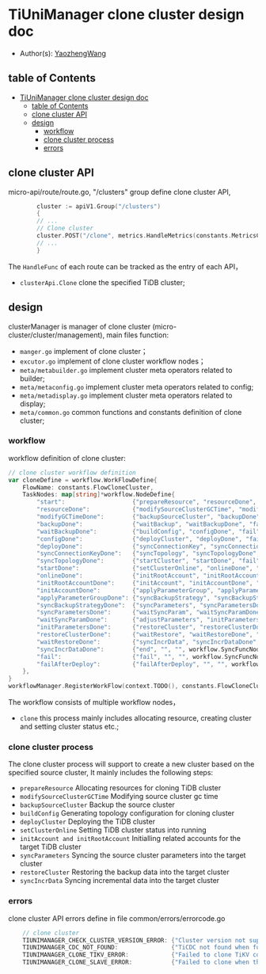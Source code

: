# TiUniManager clone cluster design doc

- Author(s): [YaozhengWang](https://github.com/YaozhengWang)

## table of Contents

- [TiUniManager clone cluster design doc](#TiUniManager-clone-cluster-design-doc)
    - [table of Contents](#table-f-Contents)
    - [clone cluster API](#clone-cluster-API)
    - [design](#design)
        - [workflow](#workflow)
        - [clone cluster process](#clone-cluster-process)
        - [errors](#errors)

## clone cluster API
micro-api/route/route.go, "/clusters" group define clone cluster API,
```go
        cluster := apiV1.Group("/clusters")
        {
        // ...
		// Clone cluster
		cluster.POST("/clone", metrics.HandleMetrics(constants.MetricsClusterClone), clusterApi.Clone)
        // ...
        }
```
The `HandleFunc` of each route can be tracked as the entry of each API，
- `clusterApi.Clone` clone the specified TiDB cluster;

## design

clusterManager is manager of clone cluster (micro-cluster/cluster/management), main files function:
- `manger.go` implement of clone cluster；
- `excutor.go` implement of clone cluster workflow nodes；
- `meta/metabuilder.go` implement cluster meta operators related to builder;
- `meta/metaconfig.go` implement cluster meta operators related to config;
- `meta/metadisplay.go` implement cluster meta operators related to display;
- `meta/common.go` common functions and constants definition of clone cluster;

### workflow
workflow definition of clone cluster:
```go
// clone cluster workflow definition
var cloneDefine = workflow.WorkFlowDefine{
    FlowName: constants.FlowCloneCluster,
    TaskNodes: map[string]*workflow.NodeDefine{
        "start":                   {"prepareResource", "resourceDone", "fail", workflow.SyncFuncNode, prepareResource},
        "resourceDone":            {"modifySourceClusterGCTime", "modifyGCTimeDone", "fail", workflow.SyncFuncNode, modifySourceClusterGCTime},
        "modifyGCTimeDone":        {"backupSourceCluster", "backupDone", "fail", workflow.SyncFuncNode, backupSourceCluster},
        "backupDone":              {"waitBackup", "waitBackupDone", "fail", workflow.SyncFuncNode, waitWorkFlow},
        "waitBackupDone":          {"buildConfig", "configDone", "fail", workflow.SyncFuncNode, buildConfig},
        "configDone":              {"deployCluster", "deployDone", "fail", workflow.PollingNode, deployCluster},
        "deployDone":              {"syncConnectionKey", "syncConnectionKeyDone", "failAfterDeploy", workflow.SyncFuncNode, syncConnectionKey},
        "syncConnectionKeyDone":   {"syncTopology", "syncTopologyDone", "failAfterDeploy", workflow.SyncFuncNode, syncTopology},
        "syncTopologyDone":        {"startCluster", "startDone", "fail", workflow.PollingNode, startCluster},
        "startDone":               {"setClusterOnline", "onlineDone", "failAfterDeploy", workflow.SyncFuncNode, setClusterOnline},
        "onlineDone":              {"initRootAccount", "initRootAccountDone", "failAfterDeploy", workflow.SyncFuncNode, initRootAccount},
        "initRootAccountDone":     {"initAccount", "initAccountDone", "failAfterDeploy", workflow.SyncFuncNode, initDatabaseAccount},
        "initAccountDone":         {"applyParameterGroup", "applyParameterGroupDone", "failAfterDeploy", workflow.SyncFuncNode, workflow.CompositeExecutor(persistCluster, applyParameterGroup)},
        "applyParameterGroupDone": {"syncBackupStrategy", "syncBackupStrategyDone", "failAfterDeploy", workflow.SyncFuncNode, syncBackupStrategy},
        "syncBackupStrategyDone":  {"syncParameters", "syncParametersDone", "failAfterDeploy", workflow.SyncFuncNode, syncParameters},
        "syncParametersDone":      {"waitSyncParam", "waitSyncParamDone", "failAfterDeploy", workflow.SyncFuncNode, waitWorkFlow},
        "waitSyncParamDone":       {"adjustParameters", "initParametersDone", "failAfterDeploy", workflow.SyncFuncNode, adjustParameters},
        "initParametersDone":      {"restoreCluster", "restoreClusterDone", "failAfterDeploy", workflow.SyncFuncNode, restoreCluster},
        "restoreClusterDone":      {"waitRestore", "waitRestoreDone", "failAfterDeploy", workflow.SyncFuncNode, waitWorkFlow},
        "waitRestoreDone":         {"syncIncrData", "syncIncrDataDone", "failAfterDeploy", workflow.SyncFuncNode, syncIncrData},
        "syncIncrDataDone":        {"end", "", "", workflow.SyncFuncNode, workflow.CompositeExecutor(recoverSourceClusterGCTime, persistCluster, endMaintenance, asyncBuildLog)},
        "fail":                    {"fail", "", "", workflow.SyncFuncNode, workflow.CompositeExecutor(recoverSourceClusterGCTime, setClusterFailure, revertResourceAfterFailure, endMaintenance)},
        "failAfterDeploy":         {"failAfterDeploy", "", "", workflow.SyncFuncNode, workflow.CompositeExecutor(recoverSourceClusterGCTime, setClusterFailure, endMaintenance)},
    },
}
workflowManager.RegisterWorkFlow(context.TODO(), constants.FlowCloneCluster, &cloneDefine)
```
The workflow consists of multiple workflow nodes，
- `clone` this process mainly includes allocating resource, creating cluster and setting cluster status etc.;

### clone cluster process

The clone cluster process will support to create a new cluster based on the specified source cluster, It mainly includes the
following steps:
- `prepareResource` Allocating resources for cloning TiDB cluster
- `modifySourceClusterGCTime` Modifying source cluster gc time
- `backupSourceCluster` Backup the source cluster
- `buildConfig` Generating topology configuration for cloning cluster
- `deployCluster` Deploying the TiDB cluster
- `setClusterOnline` Setting TiDB cluster status into running
- `initAccount and initRootAccount` Initialling related accounts for the target TiDB cluster
- `syncParameters` Syncing the source cluster parameters into the target cluster
- `restoreCluster` Restoring the backup data into the target cluster
- `syncIncrData` Syncing incremental data into the target cluster

### errors

clone cluster API errors define in file common/errors/errorcode.go
```go
    // clone cluster
    TIUNIMANAGER_CHECK_CLUSTER_VERSION_ERROR: {"Cluster version not support", 500},
    TIUNIMANAGER_CDC_NOT_FOUND:               {"TiCDC not found when full clone", 404},
    TIUNIMANAGER_CLONE_TIKV_ERROR:            {"Failed to clone TiKV component", 500},
    TIUNIMANAGER_CLONE_SLAVE_ERROR:           {"Failed to clone when this cluster has been cloned", 500},
```
